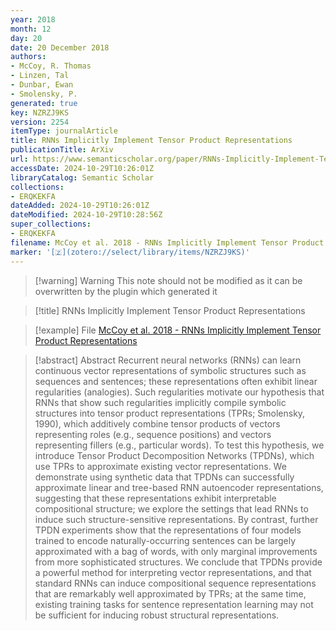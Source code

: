 ```yaml
---
year: 2018
month: 12
day: 20
date: 20 December 2018
authors:
- McCoy, R. Thomas
- Linzen, Tal
- Dunbar, Ewan
- Smolensky, P.
generated: true
key: NZRZJ9KS
version: 2254
itemType: journalArticle
title: RNNs Implicitly Implement Tensor Product Representations
publicationTitle: ArXiv
url: https://www.semanticscholar.org/paper/RNNs-Implicitly-Implement-Tensor-Product-McCoy-Linzen/d3ded34ff3378aadaa9a7c10e51cef6d04391a86
accessDate: 2024-10-29T10:26:01Z
libraryCatalog: Semantic Scholar
collections:
- ERQKEKFA
dateAdded: 2024-10-29T10:26:01Z
dateModified: 2024-10-29T10:28:56Z
super_collections:
- ERQKEKFA
filename: McCoy et al. 2018 - RNNs Implicitly Implement Tensor Product Representations
marker: '[🇿](zotero://select/library/items/NZRZJ9KS)'
---
```



 > 
 > \[!warning\] Warning
 > This note should not be modified as it can be overwritten by the plugin which generated it

 > 
 > \[!title\] RNNs Implicitly Implement Tensor Product Representations

 > 
 > \[!example\] File
 > [McCoy et al. 2018 - RNNs Implicitly Implement Tensor Product Representations](McCoy%20et%20al.%202018%20-%20RNNs%20Implicitly%20Implement%20Tensor%20Product%20Representations.pdf)

 > 
 > \[!abstract\] Abstract
 > Recurrent neural networks (RNNs) can learn continuous vector representations of symbolic structures such as sequences and sentences; these representations often exhibit linear regularities (analogies). Such regularities motivate our hypothesis that RNNs that show such regularities implicitly compile symbolic structures into tensor product representations (TPRs; Smolensky, 1990), which additively combine tensor products of vectors representing roles (e.g., sequence positions) and vectors representing fillers (e.g., particular words). To test this hypothesis, we introduce Tensor Product Decomposition Networks (TPDNs), which use TPRs to approximate existing vector representations. We demonstrate using synthetic data that TPDNs can successfully approximate linear and tree-based RNN autoencoder representations, suggesting that these representations exhibit interpretable compositional structure; we explore the settings that lead RNNs to induce such structure-sensitive representations. By contrast, further TPDN experiments show that the representations of four models trained to encode naturally-occurring sentences can be largely approximated with a bag of words, with only marginal improvements from more sophisticated structures. We conclude that TPDNs provide a powerful method for interpreting vector representations, and that standard RNNs can induce compositional sequence representations that are remarkably well approximated by TPRs; at the same time, existing training tasks for sentence representation learning may not be sufficient for inducing robust structural representations.
